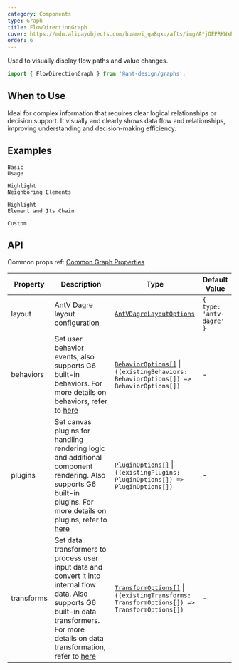 ```yaml
---
category: Components
type: Graph
title: FlowDirectionGraph
cover: https://mdn.alipayobjects.com/huamei_qa8qxu/afts/img/A*jOEPRKWxPE0AAAAAAAAAAAAADmJ7AQ/original
order: 6
---
```


Used to visually display flow paths and value changes.

```js
import { FlowDirectionGraph } from '@ant-design/graphs';
```

## When to Use

Ideal for complex information that requires clear logical relationships or decision support. It visually and clearly shows data flow and relationships, improving understanding and decision-making efficiency.

## Examples

<code id="demo-flow-direction-graph-default" src="./demos/flow-direction-graph/default.tsx" description="A simple demonstration.<br> Adjust `edge.style.lineWidth` via the behavior `map-edge-line-width`. It includes the following properties:<br> - `value` (number or function to compute the value of the edge)<br> - `minValue` and `maxValue` (optional, minimum and maximum values, can be numbers or functions)<br> - `minLineWidth` and `maxLineWidth` (optional, minimum and maximum line widths, can be numbers or functions)<br> - `scale` (optional, interpolation function to map values to line widths, supports `'linear'`, `'log'`, `'pow'`, `'sqrt'`, and custom interpolation functions)">Basic Usage</code>

<code id="demo-flow-direction-graph-hover-activate-neighbor" src="./demos/flow-direction-graph/hover-activate-neighbor.tsx" description="By adding the hover highlight behavior (registration type: `hover-activate-neighbors`), you can highlight the current element and its neighboring elements. This behavior is based on the G6 built-in behavior `hover-activate` and inherits its [configuration options](https://g6.antv.antgroup.com/api/behaviors/hover-activate).">Highlight Neighboring Elements</code>

<code id="demo-flow-direction-graph-hover-activate-chain" src="./demos/flow-direction-graph/hover-activate-chain.tsx" description="By adding the hover highlight behavior (registration type: `hover-activate-chain`), you can highlight the current element and its entire chain. This behavior is based on the G6 built-in behavior `hover-activate` and inherits its [configuration options](https://g6.antv.antgroup.com/api/behaviors/hover-activate).">Highlight Element and Its Chain</code>

<code id="demo-flow-direction-graph-custom" src="./demos/flow-direction-graph/custom.tsx">Custom</code>

## API

Common props ref: [Common Graph Properties](./overview#common-graph-properties)

| Property  | Description | Type | Default Value |
| ---       | ---         | ---  | ---           |
| layout    | AntV Dagre layout configuration | [`AntVDagreLayoutOptions`](https://g6.antv.antgroup.com/en/api/layouts/antv-dagre-layout) | `{ type: 'antv-dagre' }` |
| behaviors | Set user behavior events, also supports G6 built-in behaviors. For more details on behaviors, refer to [here](https://g6.antv.antgroup.com/en/manual/core-concept/behavior) | [`BehaviorOptions[]`](https://g6.antv.antgroup.com/en/api/behaviors/brush-select) \| `((existingBehaviors: BehaviorOptions[]) => BehaviorOptions[])` | - |
| plugins   | Set canvas plugins for handling rendering logic and additional component rendering. Also supports G6 built-in plugins. For more details on plugins, refer to [here](https://g6.antv.antgroup.com/en/manual/core-concept/plugin) | [`PluginOptions[]`](https://g6.antv.antgroup.com/en/api/plugins/background) \| `((existingPlugins: PluginOptions[]) => PluginOptions[])` | - |
| transforms | Set data transformers to process user input data and convert it into internal flow data. Also supports G6 built-in data transformers. For more details on data transformation, refer to [here](https://g6.antv.antgroup.com/en/api/transforms/map-node-size) | [`TransformOptions[]`](https://g6.antv.antgroup.com/en/api/transforms/map-node-size) \| `((existingTransforms: TransformOptions[]) => TransformOptions[])` | - |
